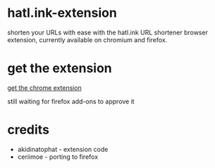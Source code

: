# hatl.ink-extension
shorten your URLs with ease with the hatl.ink URL shortener browser extension, currently available on chromium and firefox.

# get the extension
[get the chrome extension](https://chromewebstore.google.com/detail/hatlink-url-shortener/blhcjpbkkfamjdgiebbojclneflkdllm)

still waiting for firefox add-ons to approve it

# credits
- akidinatophat - extension code
- ceriimoe - porting to firefox

